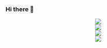 ### Hi there 👋

<div align=center> 

<img src="https://img.shields.io/badge/c-A8B9CC?style=for-the-badge&logo=c&logoColor=white"><br>
<img src="https://img.shields.io/badge/c++-00599C?style=for-the-badge&logo=c++&logoColor=white"><br>
<img src="https://img.shields.io/badge/Unuty-000000?style=for-the-badge&logo=Unity&logoColor=white"><br>
<img src="https://img.shields.io/badge/Unreal Engin-0E1128?style=for-the-badge&logo=Enreal Engine&logoColor=white"><br>




</div> 
